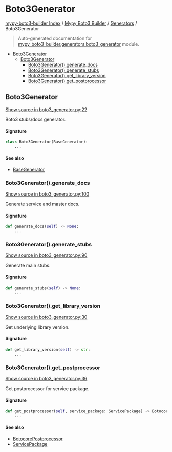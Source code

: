 # Boto3Generator

[mypy-boto3-builder Index](../../README.md#mypy-boto3-builder-index) /
[Mypy Boto3 Builder](../index.md#mypy-boto3-builder) /
[Generators](./index.md#generators) /
Boto3Generator

> Auto-generated documentation for [mypy_boto3_builder.generators.boto3_generator](https://github.com/youtype/mypy_boto3_builder/blob/main/mypy_boto3_builder/generators/boto3_generator.py) module.

- [Boto3Generator](#boto3generator)
  - [Boto3Generator](#boto3generator-1)
    - [Boto3Generator().generate_docs](#boto3generator()generate_docs)
    - [Boto3Generator().generate_stubs](#boto3generator()generate_stubs)
    - [Boto3Generator().get_library_version](#boto3generator()get_library_version)
    - [Boto3Generator().get_postprocessor](#boto3generator()get_postprocessor)

## Boto3Generator

[Show source in boto3_generator.py:22](https://github.com/youtype/mypy_boto3_builder/blob/main/mypy_boto3_builder/generators/boto3_generator.py#L22)

Boto3 stubs/docs generator.

#### Signature

```python
class Boto3Generator(BaseGenerator):
    ...
```

#### See also

- [BaseGenerator](./base_generator.md#basegenerator)

### Boto3Generator().generate_docs

[Show source in boto3_generator.py:100](https://github.com/youtype/mypy_boto3_builder/blob/main/mypy_boto3_builder/generators/boto3_generator.py#L100)

Generate service and master docs.

#### Signature

```python
def generate_docs(self) -> None:
    ...
```

### Boto3Generator().generate_stubs

[Show source in boto3_generator.py:90](https://github.com/youtype/mypy_boto3_builder/blob/main/mypy_boto3_builder/generators/boto3_generator.py#L90)

Generate main stubs.

#### Signature

```python
def generate_stubs(self) -> None:
    ...
```

### Boto3Generator().get_library_version

[Show source in boto3_generator.py:30](https://github.com/youtype/mypy_boto3_builder/blob/main/mypy_boto3_builder/generators/boto3_generator.py#L30)

Get underlying library version.

#### Signature

```python
def get_library_version(self) -> str:
    ...
```

### Boto3Generator().get_postprocessor

[Show source in boto3_generator.py:36](https://github.com/youtype/mypy_boto3_builder/blob/main/mypy_boto3_builder/generators/boto3_generator.py#L36)

Get postprocessor for service package.

#### Signature

```python
def get_postprocessor(self, service_package: ServicePackage) -> BotocorePostprocessor:
    ...
```

#### See also

- [BotocorePostprocessor](../postprocessors/botocore.md#botocorepostprocessor)
- [ServicePackage](../structures/service_package.md#servicepackage)


